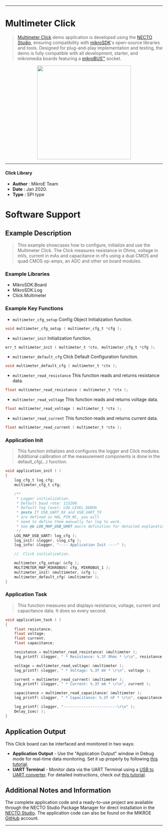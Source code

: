 
---
# Multimeter Click

> [Multimeter Click](https://www.mikroe.com/?pid_product=MIKROE-3116) demo application is developed using
the [NECTO Studio](https://www.mikroe.com/necto), ensuring compatibility with [mikroSDK](https://www.mikroe.com/mikrosdk)'s
open-source libraries and tools. Designed for plug-and-play implementation and testing, the demo is fully compatible with
all development, starter, and mikromedia boards featuring a [mikroBUS&trade;](https://www.mikroe.com/mikrobus) socket.

<p align="center">
  <img src="https://www.mikroe.com/?pid_product=MIKROE-3116&image=1" height=300px>
</p>

---

#### Click Library

- **Author**        : MikroE Team
- **Date**          : Jan 2020.
- **Type**          : SPI type

# Software Support

## Example Description

> This example showcases how to configure, initialize and use the Multimeter Click. The
  Click measures resistance in Ohms, voltage in mVs, current in mAs and capacitance in nFs
  using a dual CMOS and quad CMOS op-amps, an ADC and other on board modules. 

### Example Libraries

- MikroSDK.Board
- MikroSDK.Log
- Click.Multimeter

### Example Key Functions

- `multimeter_cfg_setup` Config Object Initialization function. 
```c
void multimeter_cfg_setup ( multimeter_cfg_t *cfg );
``` 
 
- `multimeter_init` Initialization function. 
```c
err_t multimeter_init ( multimeter_t *ctx, multimeter_cfg_t *cfg );
```

- `multimeter_default_cfg` Click Default Configuration function. 
```c
void multimeter_default_cfg ( multimeter_t *ctx );
```

- `multimeter_read_resistance` This function reads and returns resistance data. 
```c
float multimeter_read_resistance ( multimeter_t *ctx );
```
 
- `multimeter_read_voltage` This function reads and returns voltage data. 
```c
float multimeter_read_voltage ( multimeter_t *ctx );
```

- `multimeter_read_current` This function reads and returns current data. 
```c
float multimeter_read_current ( multimeter_t *ctx );
```

### Application Init

> This function initializes and configures the logger and Click modules. Additional 
  calibration of the measurement components is done in the default_cfg(...) function.

```c
void application_init ( )
{
    log_cfg_t log_cfg;
    multimeter_cfg_t cfg;

    /** 
     * Logger initialization.
     * Default baud rate: 115200
     * Default log level: LOG_LEVEL_DEBUG
     * @note If USB_UART_RX and USB_UART_TX 
     * are defined as HAL_PIN_NC, you will 
     * need to define them manually for log to work. 
     * See @b LOG_MAP_USB_UART macro definition for detailed explanation.
     */
    LOG_MAP_USB_UART( log_cfg );
    log_init( &logger, &log_cfg );
    log_info( &logger, "---- Application Init ----" );

    //  Click initialization.

    multimeter_cfg_setup( &cfg );
    MULTIMETER_MAP_MIKROBUS( cfg, MIKROBUS_1 );
    multimeter_init( &multimeter, &cfg );
    multimeter_default_cfg( &multimeter );
}
```

### Application Task

> This function measures and displays resistance, voltage, current and capacitance data.
  It does so every second. 

```c
void application_task ( )
{
    float resistance;
    float voltage;
    float current;
    float capacitance;

    resistance = multimeter_read_resistance( &multimeter );
    log_printf( &logger, " * Resistance: %.3f Ohms * \r\n", resistance );

    voltage = multimeter_read_voltage( &multimeter );
    log_printf( &logger, " * Voltage: %.3f mV * \r\n", voltage );

    current = multimeter_read_current( &multimeter );
    log_printf( &logger, " * Current: %.3f mA * \r\n", current );

    capacitance = multimeter_read_capacitance( &multimeter );
    log_printf( &logger, " * Capacitance: %.3f nF * \r\n", capacitance );

    log_printf( &logger, "------------------------\r\n" );
    Delay_1sec( );
}
```

## Application Output

This Click board can be interfaced and monitored in two ways:
- **Application Output** - Use the "Application Output" window in Debug mode for real-time data monitoring.
Set it up properly by following [this tutorial](https://www.youtube.com/watch?v=ta5yyk1Woy4).
- **UART Terminal** - Monitor data via the UART Terminal using
a [USB to UART converter](https://www.mikroe.com/click/interface/usb?interface*=uart,uart). For detailed instructions,
check out [this tutorial](https://help.mikroe.com/necto/v2/Getting%20Started/Tools/UARTTerminalTool).

## Additional Notes and Information

The complete application code and a ready-to-use project are available through the NECTO Studio Package Manager for 
direct installation in the [NECTO Studio](https://www.mikroe.com/necto). The application code can also be found on
the MIKROE [GitHub](https://github.com/MikroElektronika/mikrosdk_click_v2) account.

---
